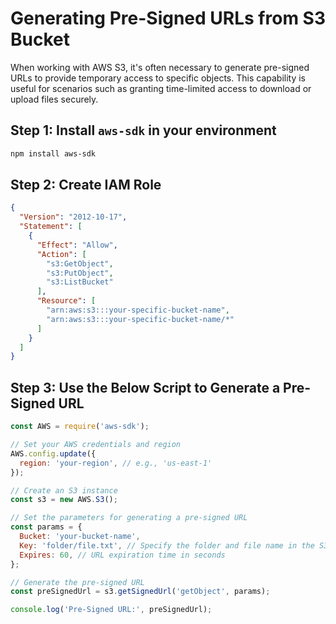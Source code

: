 # Generating Pre-Signed URLs from S3 Bucket

When working with AWS S3, it's often necessary to generate pre-signed URLs to provide temporary access to specific objects. This capability is useful for scenarios such as granting time-limited access to download or upload files securely.

## Step 1: Install `aws-sdk` in your environment

```bash
npm install aws-sdk
```

## Step 2: Create IAM Role
```json
{
  "Version": "2012-10-17",
  "Statement": [
    {
      "Effect": "Allow",
      "Action": [
        "s3:GetObject",
        "s3:PutObject",
        "s3:ListBucket"
      ],
      "Resource": [
        "arn:aws:s3:::your-specific-bucket-name",
        "arn:aws:s3:::your-specific-bucket-name/*"
      ]
    }
  ]
}
```
## Step 3: Use the Below Script to Generate a Pre-Signed URL
```javascript
const AWS = require('aws-sdk');

// Set your AWS credentials and region
AWS.config.update({
  region: 'your-region', // e.g., 'us-east-1'
});

// Create an S3 instance
const s3 = new AWS.S3();

// Set the parameters for generating a pre-signed URL
const params = {
  Bucket: 'your-bucket-name',
  Key: 'folder/file.txt', // Specify the folder and file name in the S3 bucket
  Expires: 60, // URL expiration time in seconds
};

// Generate the pre-signed URL
const preSignedUrl = s3.getSignedUrl('getObject', params);

console.log('Pre-Signed URL:', preSignedUrl);
```